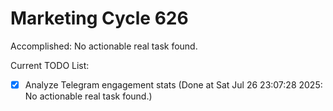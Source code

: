 # Marketing Cycle 626

Accomplished: No actionable real task found.

Current TODO List:

- [x] Analyze Telegram engagement stats  (Done at Sat Jul 26 23:07:28 2025: No actionable real task found.)